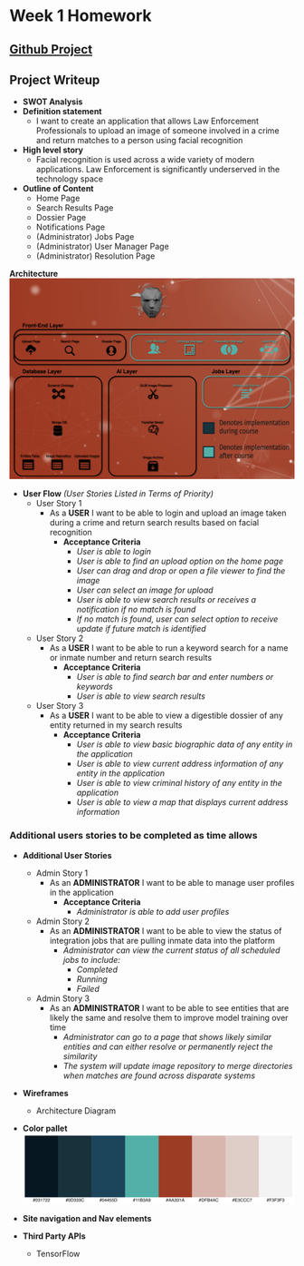 # Week 1 Homework

## [Github Project](https://github.com/jkruse8848/capstoneProjectKruse)

## Project Writeup

   - **SWOT Analysis**
   - **Definition statement**
     - I want to create an application that allows Law Enforcement Professionals to upload an image of someone involved in a crime and return matches to a person using facial recognition
   - **High level story**
     - Facial recognition is used across a wide variety of modern applications. Law Enforcement is significantly underserved in the technology space
   - **Outline of Content**
     - Home Page
     - Search Results Page
     - Dossier Page
     - Notifications Page
     - (Administrator) Jobs Page
     - (Administrator) User Manager Page
     - (Administrator) Resolution Page

**Architecture**
![Architecture](images/architecture2.png)
   - **User Flow**
       _(User Stories Listed in Terms of Priority)_
     - User Story 1
       - As a **USER** I want to be able to login and upload an image taken during a crime and return search results based on facial recognition
         - **Acceptance Criteria**
           - _User is able to login_
           - _User is able to find an upload option on the home page_
           - _User can drag and drop or open a file viewer to find the image_
           - _User can select an image for upload_
           - _User is able to view search results or receives a notification if no match is found_
           - _If no match is found, user can select option to receive update if future match is identified_
     - User Story 2
       - As a **USER** I want to be able to run a keyword search for a name or inmate number and return search results
         - **Acceptance Criteria**
           - _User is able to find search bar and enter numbers or keywords_
           - _User is able to view search results_
     - User Story 3
       - As a **USER** I want to be able to view a digestible dossier of any entity returned in my search results
         - **Acceptance Criteria**
           - _User is able to view basic biographic data of any entity in the application_
           - _User is able to view current address information of any entity in the application_
           - _User is able to view criminal history of any entity in the application_
           - _User is able to view a map that displays current address information_

### Additional users stories to be completed as time allows

   - **Additional User Stories**
     - Admin Story 1
       - As an **ADMINISTRATOR** I want to be able to manage user profiles in the application
         - **Acceptance Criteria**
           - _Administrator is able to add user profiles_
     - Admin Story 2
       - As an **ADMINISTRATOR** I want to be able to view the status of integration jobs that are pulling inmate data into the platform
         - _Administrator can view the current status of all scheduled jobs to include:_
           - _Completed_
           - _Running_
           - _Failed_
     - Admin Story 3
       - As an **ADMINISTRATOR** I want to be able to see entities that are likely the same and resolve them to improve model training over time
         - _Administrator can go to a page that shows likely similar entities and can either resolve or permanently reject the similarity_
         - _The system will update image repository to merge directories when matches are found across disparate systems_
   - **Wireframes**
     - Architecture Diagram

   - **Color pallet**
![Color Pallet](images/colorPallet2.png)
   - **Site navigation and Nav elements**
   - **Third Party APIs**
     - TensorFlow


